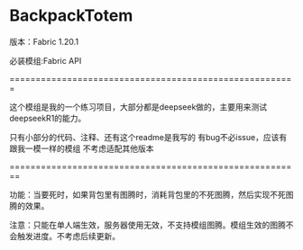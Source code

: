 BackpackTotem
=================================================
版本：Fabric 1.20.1  

必装模组:Fabric API

=======================================================

这个模组是我的一个练习项目，大部分都是deepseek做的，主要用来测试deepseekR1的能力。

只有小部分的代码、注释、还有这个readme是我写的
有bug不必issue，应该有跟我一模一样的模组
不考虑适配其他版本

========================================================

功能：当要死时，如果背包里有图腾时，消耗背包里的不死图腾，然后实现不死图腾的效果。

注意：只能在单人端生效，服务器使用无效，不支持模组图腾。模组生效的图腾不会触发进度。不考虑后续更新。
